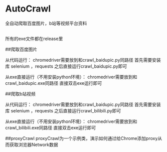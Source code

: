# AutoCrawl
全自动爬取百度图片，b站等视频平台资料

##
所有的exe文件都在release里

##爬取百度图片

从代码运行：
chromedriver需要放到和crawl_baidupic.py同路径
首先需要安装库 selenium ，requests
之后直接运行crawl_baidupic.py即可

从exe直接运行（不用安装python环境）：
chromedriver需要放到和crawl_baidupic.exe同路径
直接双击exe运行即可

##爬取b站视频

从代码运行：
chromedriver需要放到和crawl_baidupic.py同路径
首先需要安装库 selenium ，requests
之后直接运行crawl_bilibili.py即可

从exe直接运行（不用安装python环境）：
chromedriver需要放到和crawl_bilibili.exe同路径
直接双击exe运行即可

##proxyCrawl
proxyCrawl为一个示例类，演示如何通过给Chrome添加proxy从而获取浏览器Network数据